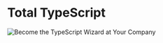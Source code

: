 # Total TypeScript

![Become the TypeScript Wizard at Your Company](https://res.cloudinary.com/total-typescript/image/upload/v1661356991/github/org-header_ui8oyl.png)
